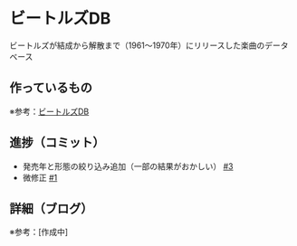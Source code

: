 # ビートルズDB

ビートルズが結成から解散まで（1961〜1970年）にリリースした楽曲のデータベース

## 作っているもの

※参考：[ビートルズDB](https://beatles-db.vercel.app/)

## 進捗（コミット）

- 発売年と形態の絞り込み追加（一部の結果がおかしい） [#3](https://github.com/ryo-i/beatles-db/issues/3)
- 微修正 [#1](https://github.com/ryo-i/beatles-db/issues/1)

## 詳細（ブログ）

※参考：[作成中]